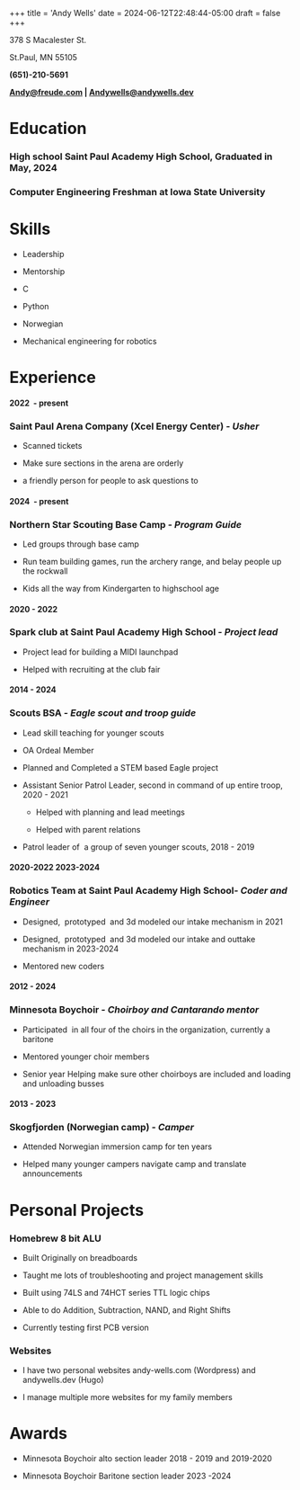 +++
title = 'Andy Wells'
date = 2024-06-12T22:48:44-05:00
draft = false
+++


378 S Macalester St. 

St.Paul, MN 55105

**(651)-210-5691**

**Andy@freude.com | Andywells@andywells.dev**

**Education**
=============

### High school Saint Paul Academy High School, Graduated in May, 2024
### Computer Engineering Freshman at Iowa State University

**Skills**
==========

*   Leadership
    
*   Mentorship
    
*   C
    
*   Python
    
*   Norwegian
    
*   Mechanical engineering for robotics
    

**Experience**
==============


#### 2022  - present
### **Saint Paul Arena Company (Xcel Energy Center)** _\- Usher_


*   Scanned tickets 
    
*   Make sure sections in the arena are orderly
    
*   a friendly person for people to ask questions to
    
#### 2024  - present
### **Northern Star Scouting Base Camp** _\- Program Guide_

*   Led groups through base camp

*   Run team building games, run the archery range, and belay people up the rockwall 

*   Kids all the way from Kindergarten to highschool age

#### 2020 - 2022


### **Spark club at Saint Paul Academy High School** _\- Project lead_

*   Project lead for building a MIDI launchpad
    
*   Helped with recruiting at the club fair
    

#### 2014 - 2024


### **Scouts BSA** _\- Eagle scout and troop guide_ 

*   Lead skill teaching for younger scouts

*   OA Ordeal Member
    
*   Planned and Completed a STEM based Eagle project
    
*   Assistant Senior Patrol Leader, second in command of up entire troop, 2020 - 2021
    
    *   Helped with planning and lead meetings
        
    *   Helped with parent relations
        
*   Patrol leader of  a group of seven younger scouts, 2018 - 2019 
    

#### 2020-2022 2023-2024


### **Robotics Team at Saint Paul Academy High School**_\- Coder and Engineer_

*   Designed,  prototyped  and 3d modeled our intake mechanism in 2021
    
*   Designed,  prototyped  and 3d modeled our intake and outtake mechanism in 2023-2024
    
*   Mentored new coders
    

#### 2012 - 2024


### **Minnesota Boychoir** _\- Choirboy and Cantarando mentor_

*   Participated  in all four of the choirs in the organization, currently a baritone
    
*   Mentored younger choir members
    
*   Senior year Helping make sure other choirboys are included and loading and unloading busses
    

#### 2013 - 2023


### **Skogfjorden (Norwegian camp)** _\- Camper_

*   Attended Norwegian immersion camp for ten years
    
*   Helped many younger campers navigate camp and translate announcements 
    
**Personal Projects**
==========

### Homebrew 8 bit ALU

* Built Originally on breadboards

* Taught me lots of troubleshooting and project management skills

* Built using 74LS and 74HCT series TTL logic chips

* Able to do Addition, Subtraction, NAND, and Right Shifts

* Currently testing first PCB version

### Websites

* I have two personal websites andy-wells.com (Wordpress) and andywells.dev (Hugo)

* I manage multiple more websites for my family members


**Awards**
==========

*   Minnesota Boychoir alto section leader 2018 - 2019 and 2019-2020

*   Minnesota Boychoir Baritone section leader 2023 -2024